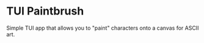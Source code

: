 # TUI Paintbrush

Simple TUI app that allows you to "paint" characters onto a canvas for ASCII art.
